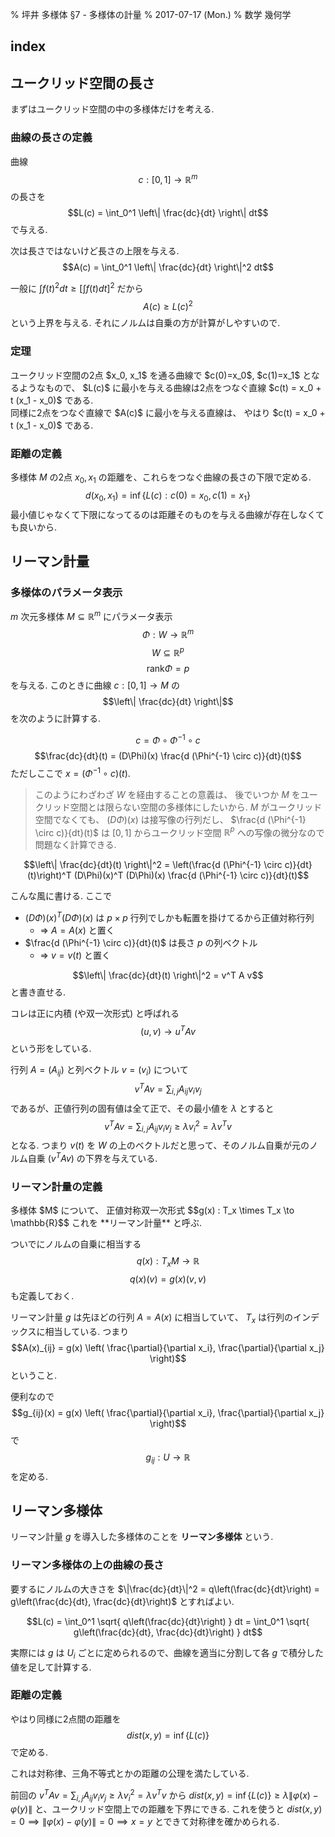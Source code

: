 % 坪井 多様体 &sect;7 - 多様体の計量
% 2017-07-17 (Mon.)
% 数学 幾何学

## index

<div id=toc></div>

## ユークリッド空間の長さ

まずはユークリッド空間の中の多様体だけを考える.

### 曲線の長さの定義

曲線
$$c : [0, 1] \to \mathbb{R}^m$$
の長さを
$$L(c) = \int_0^1 \left\| \frac{dc}{dt} \right\| dt$$
で与える.

次は長さではないけど長さの上限を与える.
$$A(c) = \int_0^1 \left\| \frac{dc}{dt} \right\|^2 dt$$

一般に
$\int f(t)^2 dt \geq \left[ \int f(t) dt \right]^2$
だから
$$A(c) \geq L(c)^2$$
という上界を与える.
それにノルムは自乗の方が計算がしやすいので.

### 定理

<div class=thm>
ユークリッド空間の2点 $x_0, x_1$ を通る曲線で
$c(0)=x_0$, $c(1)=x_1$
となるようなもので、
$L(c)$ に最小を与える曲線は2点をつなぐ直線
$c(t) = x_0 + t (x_1 - x_0)$
である.</div>

<div class=thm>
同様に2点をつなぐ直線で $A(c)$ に最小を与える直線は、
やはり
$c(t) = x_0 + t (x_1 - x_0)$
である.</div>

### 距離の定義

多様体 $M$ の2点 $x_0, x_1$ の距離を、これらをつなぐ曲線の長さの下限で定める.
$$d(x_0, x_1) = \inf \{ L(c) : c(0)=x_0, c(1)=x_1 \}$$
最小値じゃなくて下限になってるのは距離そのものを与える曲線が存在しなくても良いから.

## リーマン計量

### 多様体のパラメータ表示

$m$ 次元多様体 $M \subseteq \mathbb{R}^m$
にパラメータ表示
$$\Phi : W \to \mathbb{R}^m$$
$$W \subseteq \mathbb{R}^p$$
$$\text{rank} \Phi = p$$
を与える.
このときに曲線
$c : [0, 1] \to M$
の
$$\left\| \frac{dc}{dt} \right\|$$
を次のように計算する.

$$c = \Phi \circ \Phi^{-1} \circ c$$
$$\frac{dc}{dt}(t) = (D\Phi)(x) \frac{d (\Phi^{-1} \circ c)}{dt}(t)$$
ただしここで $x = (\Phi^{-1} \circ c)(t)$.

> このようにわざわざ $W$ を経由することの意義は、
> 後でいつか $M$ をユークリッド空間とは限らない空間の多様体にしたいから.
> $M$ がユークリッド空間でなくても、
> $(D\Phi)(x)$ は接写像の行列だし、
> $\frac{d (\Phi^{-1} \circ c)}{dt}(t)$
> は $[0,1]$ からユークリッド空間 $\mathbb{R}^p$ への写像の微分なので問題なく計算できる.


$$\left\| \frac{dc}{dt}(t) \right\|^2 =
\left(\frac{d (\Phi^{-1} \circ c)}{dt}(t)\right)^T
(D\Phi)(x)^T
(D\Phi)(x) \frac{d (\Phi^{-1} \circ c)}{dt}(t)$$

こんな風に書ける.
ここで

- $(D\Phi)(x)^T (D\Phi)(x)$ は $p\times p$ 行列でしかも転置を掛けてるから正値対称行列
    - $\Rightarrow$ $A = A(x)$ と置く
- $\frac{d (\Phi^{-1} \circ c)}{dt}(t)$ は長さ $p$ の列ベクトル
    - $\Rightarrow$ $v = v(t)$ と置く

$$\left\| \frac{dc}{dt}(t) \right\|^2 = v^T A v$$
と書き直せる.

コレは正に内積 (や双一次形式) と呼ばれる
$$(u,v) \to u^TAv$$
という形をしている.

行列 $A=(A_{ij})$ と列ベクトル $v=(v_i)$ について
$$v^TAv = \sum_{i,j} A_{ij} v_i v_j$$
であるが、正値行列の固有値は全て正で、その最小値を $\lambda$ とすると
$$v^TAv = \sum_{i,j} A_{ij} v_i v_j \geq \lambda v_i^2 = \lambda v^T v$$
となる.
つまり $v(t)$ を $W$ の上のベクトルだと思って、そのノルム自乗が元のノルム自乗 $(v^TAv)$ の下界を与えている.

### リーマン計量の定義

<div class=thm>
多様体 $M$ について、
正値対称双一次形式
$$g(x) : T_x \times T_x \to \mathbb{R}$$
これを **リーマン計量** と呼ぶ.

ついでにノルムの自乗に相当する
$$q(x) : T_xM \to \mathbb{R}$$
$$q(x)(v) = g(x)(v, v)$$
も定義しておく.
</div>

リーマン計量 $g$ は先ほどの行列 $A=A(x)$ に相当していて、
$T_x$ は行列のインデックスに相当している.
つまり
$$A(x)_{ij} = g(x) \left( \frac{\partial}{\partial x_i}, \frac{\partial}{\partial x_j} \right)$$
ということ.

便利なので
$$g_{ij}(x) = g(x) \left( \frac{\partial}{\partial x_i}, \frac{\partial}{\partial x_j} \right)$$
で
$$g_{ij} : U \to \mathbb{R}$$
を定める.

## リーマン多様体

リーマン計量 $g$ を導入した多様体のことを **リーマン多様体** という.

### リーマン多様体の上の曲線の長さ

要するにノルムの大きさを
$\|\frac{dc}{dt}\|^2 = q\left(\frac{dc}{dt}\right) = g\left(\frac{dc}{dt}, \frac{dc}{dt}\right)$
とすればよい.

$$L(c) = \int_0^1 \sqrt{ q\left(\frac{dc}{dt}\right) } dt = \int_0^1 \sqrt{ g\left(\frac{dc}{dt}, \frac{dc}{dt}\right) } dt$$

実際には $g$ は $U_i$ ごとに定められるので、曲線を適当に分割して各 $g$ で積分した値を足して計算する.

### 距離の定義

やはり同様に2点間の距離を
$$dist(x, y) = \inf \{ L(c) \}$$
で定める.

これは対称律、三角不等式とかの距離の公理を満たしている.

前回の
$v^TAv = \sum_{i,j} A_{ij} v_i v_j \geq \lambda v_i^2 = \lambda v^T v$
から
$dist(x, y) = \inf \{L(c)\} \geq \lambda \| \varphi(x) - \varphi(y) \|$
と、ユークリッド空間上での距離を下界にできる.
これを使うと
$dist(x,y)=0 \implies \| \varphi(x) - \varphi(y) \| =0 \implies x=y$
とできて対称律を確かめられる.

